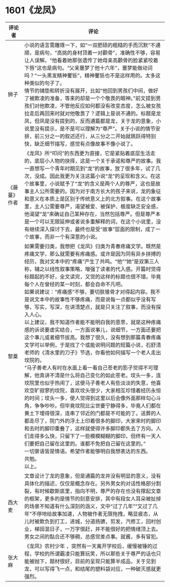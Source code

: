 # 1601《龙凤》

评论者 | 评论 |
|---|---|
狮子|小说的语言需雕琢一下，如“一双肥硕的粗糙的手而沉默”不通顺，是病句，“高挑的身材顶着一对颧骨”，准确性不够，容易让人误解。“他看着她那张遗传了她母亲高颧骨的脸紧紧咬着下唇”这也是病句。“父亲噩梦了他十六年”，噩梦能做动词吗？“一头黑发精神矍铄”，精神矍铄也不是这样用的。太多这种类似的句子了。<br/>情节的铺垫和转折没有展开，比如“他回到男孩们中间，做好了被欺凌的准备，等来的却是一个个敬畏的眼神。”前文提到男孩们对他欺凌，不管他反应如何都没有改变态度，怎么被女孩拉走后再回来时就对他敬畏了？逻辑上是说不通的。标题是龙凤，但凤是没有提到的，反而通篇都是龙，关于龙的意象，小说里没有提示，是不是可以理解为“尊严”。关于小说的情节安排，前三分之一的叙述还行，从三分之二开始就跳跃得特别快，缺乏细节描写，感觉有点像故事不像小说了。
《藤蔓》作者|《龙凤》所“叩问”的东西更为直接，它是紧贴着底层生活走的，底层小人物的抉择，这是一个关于承诺和尊严的故事。我一直想写一个青年时期见到“龙”的故事，放了很多年，试了几次，没成。因此我更为关注这篇小说“龙”的呈现和含义。在这个故事里，小说赋予了“龙”的含义是两个人的尊严，这也是故事主人公所需要的。因为对于南方长大的孩子来说，龙的象征和意义在本质上是区别于传统意义上的北方叙事。在这个故事里，主人公需要尊严，渴望被爱、被保护、极度缺乏安全感，他渴望“龙”来确证自己某种存在，当然包括尊严。但是尊严本是一个可以无限延伸或者说多重解释的词，在这个小说里，没有继续深入探讨下去，最终也是受“故事”层面的限制，成了一个故事，而非一个有深意的小说。
黎粟|如果需要归类，我想把《龙凤》归类为青春疼痛文学。既然是疼痛文学，那么就需要有疼痛感。或许是因为同有异乡拼搏的经历，我对文本中的“疼痛”产生了共鸣。“他”“她”是双第三人称，辅之以线性叙事策略，增强了读者的代入感。开篇时觉得标题起的不好，全文读完，又觉的这样的标题也很不错。毕竟每个人在曾经的某一时刻，都会自命不凡吧。<br/>如果说建议：“疼痛感”不够，要切肤锥骨才对得起内容。我不是说文本中的故事性不够疼痛，而是说每一点都似乎没有写够，写实，写深，在讲清楚点，就是只关注了叙事，而没有探入人心。<br/>以上建议，我不知道作者能不能明白我的意思，就是这种疼痛感的诉说要虚实结合，一方面说事儿，说细节，一方面还要把这个事儿或者细节拔高。我想了很久，没有想到那篇青春疼痛文学可以举例，于是找了个或能说明问题的短篇小说，石舒清老师的《清水里的刀子》节选，你看他如何描写一个老人走出坟院的。<br/>“马子善老人有时在水面上看一看自己苍老的影子觉得不可理解，他真讲不清是什么将自己变化的如此苍老。坟头一多，连坟院里也似乎热闹了，这使马子善老人有些淡淡的失意，他喜欢空旷寂寥的坟院，喜欢坟头很少，大家相互珍惜着经历永恒的时间；坟头一多，使人觉得到这里以后会像外面那样勾心斗角，争争吵吵。但毕竟坟院比尘世要宁静得多，毕竟人们都在黄土下埋得很深，连串了邻近的门都是不可能的了。送葬的人都走尽了，院门外的浮土上印着很多的脚印，大家来时的脚印和去时的脚印重叠了，这样就使得许多脚印都失去了方向。人们走得多么快，只留下了一些模模糊糊的脚印，但终有一天人们要把自己留在这里的。谁都不免把自己留在这里的。”<br/>一切景语皆是情语。希望作者能够明白我想表达的东西。<br/>共勉。<br/>以上。
西大麦|文章设计了龙的意象，但是通篇的龙并没有明显的意义，没有具体化的描述，仅仅是概念存在。另外男女的对话性格部分割裂，有时候歇斯底里，指向不明，尊严的存在也没有撑起文章的框架，更多的是情节的刻意安排，其中有段女人耳朵被扯掉的场景不知道有什么深刻的涵义，文中“过了几年”“又过了几年”不停地给故事加速，人物被作者无限拖拽，略显疲态，从儿时被欺负到打工，进城，分道扬镳，剪发，汽修工，回村创业，梯田混日子，一万字很赶，并不能很好的把情绪顶上去。男女之间的黏合还不够稠，总感觉差点事。就酱，多有冒犯。
张大麻|《龙凤》农村少年 ，突然有一天离开学校后，缓慢被锤的过程，学校的所谓霸凌只能算玩笑，所以那些关于尊严的话也只能被抛下，题材很好，目前的呈现只能算半成品，关于见到龙，可以写得飞一点，和结尾的塑料袋对应，一种破灭感就更强烈。